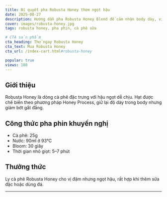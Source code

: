 ```yaml
---
title: Bí quyết pha Robusta Honey thơm ngọt hậu
date: 2025-08-27
description: Hướng dẫn pha Robusta Honey Blend để cảm nhận body dày, vị đậm đà nhưng ngọt hậu, hợp gu cà phê sữa.
cover: images/robusta-honey.jpg
tags: robusta honey, pha phin, cà phê sữa

# CTA sản phẩm
cta_heading: Thử ngay Robusta Honey
cta_text: Mua Robusta Honey
cta_url: /index-cart.html#robusta-honey

popular: true
views: 180
---
```


## Giới thiệu
Robusta Honey là dòng cà phê đặc trưng với hậu ngọt dễ chịu. Hạt được chế biến theo phương pháp Honey Process, giữ lại độ dày trong body nhưng giảm bớt gắt đắng.

## Công thức pha phin khuyến nghị
- Cà phê: 25g  
- Nước: 90ml ở 93°C  
- Bloom: 30 giây  
- Thời gian nhỏ giọt: 5–7 phút  

## Thưởng thức
Ly cà phê Robusta Honey cho vị đậm nhưng ngọt hậu, rất hợp khi thêm sữa đặc hoặc dùng đá.

---
